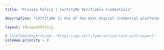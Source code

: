 ```yaml
---
title: "Privacy Policy | CertifyMe Verifiable Credentials"

description: "CertifyMe is one of the best digital credential platforms offering verifiable digital badges and digital certificates. Start your credentialing journey today."

layout: V4LayoutPolicy

# talkToOurExpertLink: "https://go.certifyme.online/talk-with-expert"
sitemap.priority : 0
---
```

